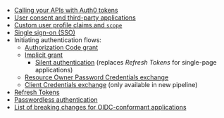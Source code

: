 * [Calling your APIs with Auth0 tokens](/api-auth/tutorials/adoption/api-tokens)
* [User consent and third-party applications](/api-auth/user-consent)
* [Custom user profile claims and `scope`](/api-auth/tutorials/adoption/scope-custom-claims)
* [Single sign-on (SSO)](/api-auth/tutorials/adoption/single-sign-on)
* Initiating authentication flows:
  - [Authorization Code grant](/api-auth/tutorials/adoption/authorization-code)
  - [Implicit grant](/api-auth/tutorials/adoption/implicit)
    * [Silent authentication](/api-auth/tutorials/silent-authentication) (replaces <dfn data-key="refresh-token">Refresh Tokens</dfn> for single-page applications)
  - [Resource Owner Password Credentials exchange](/api-auth/tutorials/adoption/password)
  - [Client Credentials exchange](/api-auth/tutorials/adoption/client-credentials) (only available in new pipeline)
* [Refresh Tokens](/api-auth/tutorials/adoption/refresh-tokens)
* [Passwordless authentication](/api-auth/passwordless)
* [List of breaking changes for OIDC-conformant applications](/api-auth/tutorials/adoption/oidc-conformant)
